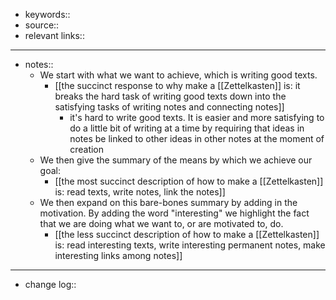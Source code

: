 - keywords::
- source::
- relevant links::
- ------------------------------
- notes::
    - We start with what we want to achieve, which is writing good texts. 
        - [[the succinct response to why make a [[Zettelkasten]] is: it breaks the hard task of writing good texts down into the satisfying tasks of writing notes and connecting notes]]
            - it's hard to write good texts. It is easier and more satisfying to do a little bit of writing at a time by requiring that ideas in notes be linked to other ideas in other notes at the moment of creation
    - We then give the summary of the means by which we achieve our goal:
        - [[the most succinct description of how to make a [[Zettelkasten]] is: read texts, write notes, link the notes]]
    - We then expand on this bare-bones summary by adding in the motivation. By adding the word "interesting" we highlight the fact that we are doing what we want to, or are motivated to, do.
        - [[the less succinct description of how to make a [[Zettelkasten]] is: read interesting texts, write interesting permanent notes, make interesting links among notes]]
- ------------------------------
- change log::
